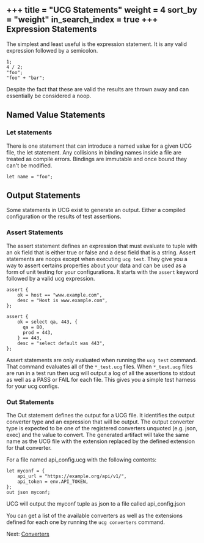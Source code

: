 +++
title = "UCG Statements"
weight = 4
sort_by = "weight"
in_search_index = true
+++
Expression Statements
-------

The simplest and least useful is the expression statement. It is any valid expression 
followed by a semicolon.

```
1;
4 / 2;
"foo";
"foo" + "bar";
```

Despite the fact that these are valid the results are thrown away and can essentially 
be considered a noop.

Named Value Statements
--------

### Let statements

There is one statement that can introduce a named value for a given UCG file,
the let statement. Any collisions in binding names inside a file are treated as
compile errors. Bindings are immutable and once bound they can't be modified.

```
let name = "foo";
```

Output Statements
-----------

Some statements in UCG exist to generate an output. Either a compiled
configuration or the results of test assertions.

### Assert Statements

The assert statement defines an expression that must evaluate to tuple with an
ok field that is either true or false and a desc field that is a string. Assert
statements are noops except when executing `ucg test`. They give you a way to
assert certains properties about your data and can be used as a form of unit
testing for your configurations. It starts with the `assert` keyword followed
by a valid ucg expression.

```
assert {
    ok = host == "www.example.com",
    desc = "Host is www.example.com",
};

assert {
    ok = select qa, 443, {
      qa = 80,
      prod = 443,
    } == 443,
    desc = "select default was 443",
};
```

Assert statements are only evaluated when running the `ucg test` command. That
command evaluates all of the `*_test.ucg` files. When `*_test.ucg` files are
run in a test run then ucg will output a log of all the assertions to stdout as
well as a PASS or FAIL for each file. This gives you a simple test harness for
your ucg configs.

### Out Statements

The Out statement defines the output for a UCG file. It identifies the output
converter type and an expression that will be output. The output converter type
is expected to be one of the registered converters unquoted (e.g. json, exec)
and the value to convert. The generated artifact will take the same name as
the UCG file with the extension replaced by the defined extension for that
converter.

For a file named api_config.ucg with the following contents:

```
let myconf = {
    api_url = "https://example.org/api/v1/",
    api_token = env.API_TOKEN,
};
out json myconf;
```

UCG will output the myconf tuple as json to a file called api_config.json

You can get a list of the available converters as well as the extensions
defined for each one by running the `ucg converters` command.

Next: <a href="/reference/converters">Converters</a>
